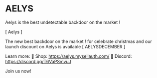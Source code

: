 # AELYS
Aelys is the best undetectable backdoor on the market !

[ Aelys ] 

The new best backdoor on the market !  for celebrate christmas and our launch discount on Aelys is available [ AELYSDECEMBER ]

Learn more:
🔗 Shop: https://aelys.mysellauth.com/
🔗 Discord:  https://discord.gg/T6VaPSmvuJ

Join us now!
